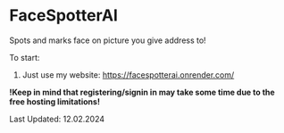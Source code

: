 # FaceSpotterAI
Spots and marks face on picture you give address to!


To start:
1. Just use my website: https://facespotterai.onrender.com/

**!Keep in mind that registering/signin in may take some time due to the free hosting limitations!**

Last Updated: 12.02.2024
